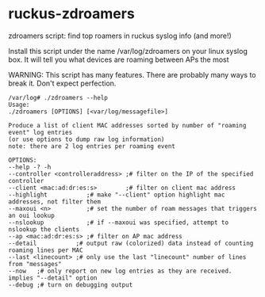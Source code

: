 ruckus-zdroamers
================

zdroamers script:
find top roamers in ruckus syslog info (and more!)

Install this script under the name /var/log/zdroamers on your linux syslog box.
It will tell you what devices are roaming between APs the most

WARNING: This script has many features.
There are probably many ways to break it.
Don't expect perfection.



    /var/log# ./zdroamers --help
    Usage:
    ./zdroamers [OPTIONS] [<var/log/messagefile>]

    Produce a list of client MAC addresses sorted by number of "roaming event" log entries
    (or use options to dump raw log information)
    note: there are 2 log entries per roaming event
    
    OPTIONS:
    --help -? -h
    --controller <controlleraddress> ;# filter on the IP of the specified controller
    --client <mac:ad:dr:es:s>        ;# filter on client mac address
    --highlight           ;# make "--client" option highlight mac addresses, not filter them
    --maxoui <n>          ;# set the number of roam messages that triggers an oui lookup
    --nslookup            ;# if --maxoui was specified, attempt to nslookup the clients
    --ap <mac:ad:dr:es:s> ;# filter on AP mac address
    --detail           ;# output raw (colorized) data instead of counting roaming lines per MAC
    --last <linecount> ;# only use the last "linecount" number of lines from "messages"
    --now   ;# only report on new log entries as they are received. implies "--detail" option
    --debug ;# turn on debugging output
